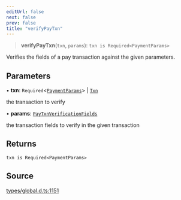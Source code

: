 ```yaml
---
editUrl: false
next: false
prev: false
title: "verifyPayTxn"
---
```


> **verifyPayTxn**(`txn`, `params`): `txn is Required<PaymentParams>`

Verifies the fields of a pay transaction against the given parameters.

## Parameters

• **txn**: `Required`\<[`PaymentParams`](../interfaces/PaymentParams.md)\> \| [`Txn`](../type-aliases/Txn.md)

the transaction to verify

• **params**: [`PayTxnVerificationFields`](../type-aliases/PayTxnVerificationFields.md)

the transaction fields to verify in the given transaction

## Returns

`txn is Required<PaymentParams>`

## Source

[types/global.d.ts:1151](https://github.com/algorandfoundation/tealscript/blob/18ba30a9/types/global.d.ts#L1151)

